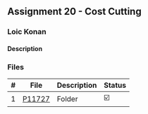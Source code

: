 ## Assignment 20 - Cost Cutting

### Loic Konan

#### Description

> 

### Files

|   #   | File                | Description | Status                  |
| :---: | ------------------- | ----------- | ----------------------- |
|   1   | [P11727](./PP11727) | Folder      | :ballot_box_with_check: |
